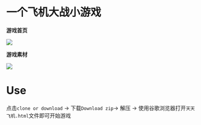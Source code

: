 # 一个飞机大战小游戏
**游戏首页**

![](https://img-blog.csdnimg.cn/20190323113519542.jpg?x-oss-process=image/watermark,type_ZmFuZ3poZW5naGVpdGk,shadow_10,text_aHR0cHM6Ly9ibG9nLmNzZG4ubmV0L3FxXzQxNjE0OTI4,size_16,color_FFFFFF,t_70)

**游戏素材**

![](https://img-blog.csdnimg.cn/20190322160622528.jpg?x-oss-process=image/watermark,type_ZmFuZ3poZW5naGVpdGk,shadow_10,text_aHR0cHM6Ly9ibG9nLmNzZG4ubmV0L3FxXzQxNjE0OTI4,size_16,color_FFFFFF,t_70)

# Use
点击`clone or download` -> 下载`Download zip`-> 解压 -> 使用谷歌浏览器打开`天天飞机.html`文件即可开始游戏
